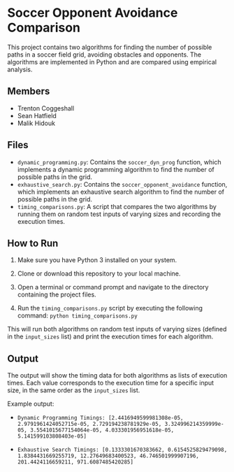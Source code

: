 # Soccer Opponent Avoidance Comparison

This project contains two algorithms for finding the number of possible paths in a soccer field grid, avoiding obstacles and opponents. The algorithms are implemented in Python and are compared using empirical analysis.

## Members

- Trenton Coggeshall
- Sean Hatfield
- Malik Hidouk

## Files

- `dynamic_programming.py`: Contains the `soccer_dyn_prog` function, which implements a dynamic programming algorithm to find the number of possible paths in the grid.
- `exhaustive_search.py`: Contains the `soccer_opponent_avoidance` function, which implements an exhaustive search algorithm to find the number of possible paths in the grid.
- `timing_comparisons.py`: A script that compares the two algorithms by running them on random test inputs of varying sizes and recording the execution times.

## How to Run

1. Make sure you have Python 3 installed on your system.

2. Clone or download this repository to your local machine.

3. Open a terminal or command prompt and navigate to the directory containing the project files.

4. Run the `timing_comparisons.py` script by executing the following command:
``python timing_comparisons.py``

This will run both algorithms on random test inputs of varying sizes (defined in the `input_sizes` list) and print the execution times for each algorithm.

## Output

The output will show the timing data for both algorithms as lists of execution times. Each value corresponds to the execution time for a specific input size, in the same order as the `input_sizes` list.

Example output:

- ``Dynamic Programming Timings: [2.4416949599981308e-05, 2.9791961424052715e-05, 2.729194238781929e-05, 3.324996214359999e-05, 3.5541015677154064e-05, 4.033301956951618e-05, 5.141599103808403e-05]``

- ``Exhaustive Search Timings: [0.1333301670383662, 0.6154525829479098, 1.8384431669255719, 12.27649683400523, 46.746501999907196, 201.4424116659211, 971.6087485420285]``

